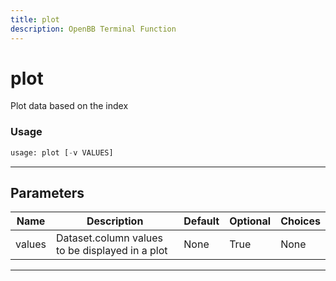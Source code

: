 ```yaml
---
title: plot
description: OpenBB Terminal Function
---
```


# plot

Plot data based on the index

### Usage

```python
usage: plot [-v VALUES]
```

---

## Parameters

| Name | Description | Default | Optional | Choices |
| ---- | ----------- | ------- | -------- | ------- |
| values | Dataset.column values to be displayed in a plot | None | True | None |
---

